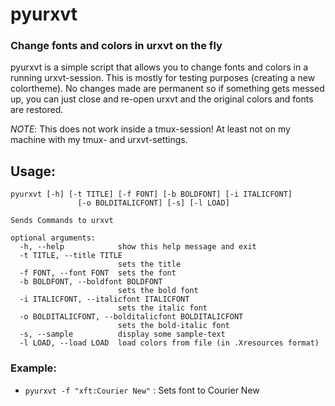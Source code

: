 # pyurxvt

### Change fonts and colors in urxvt on the fly

pyurxvt is a simple script that allows you to change fonts and colors in a
running urxvt-session. This is mostly for testing purposes (creating a new
colortheme). No changes made are permanent so if something gets
messed up, you can just close and re-open urxvt and the original colors and
fonts are restored.

_NOTE_: This does not work inside a tmux-session! At least not on my machine with my
tmux- and urxvt-settings.

## Usage:

```
pyurxvt [-h] [-t TITLE] [-f FONT] [-b BOLDFONT] [-i ITALICFONT]
               [-o BOLDITALICFONT] [-s] [-l LOAD]

Sends Commands to urxvt

optional arguments:
  -h, --help            show this help message and exit
  -t TITLE, --title TITLE
                        sets the title
  -f FONT, --font FONT  sets the font
  -b BOLDFONT, --boldfont BOLDFONT
                        sets the bold font
  -i ITALICFONT, --italicfont ITALICFONT
                        sets the italic font
  -o BOLDITALICFONT, --bolditalicfont BOLDITALICFONT
                        sets the bold-italic font
  -s, --sample          display some sample-text
  -l LOAD, --load LOAD  load colors from file (in .Xresources format)
```

### Example:

  + `pyurxvt -f "xft:Courier New"` : Sets font to Courier New
